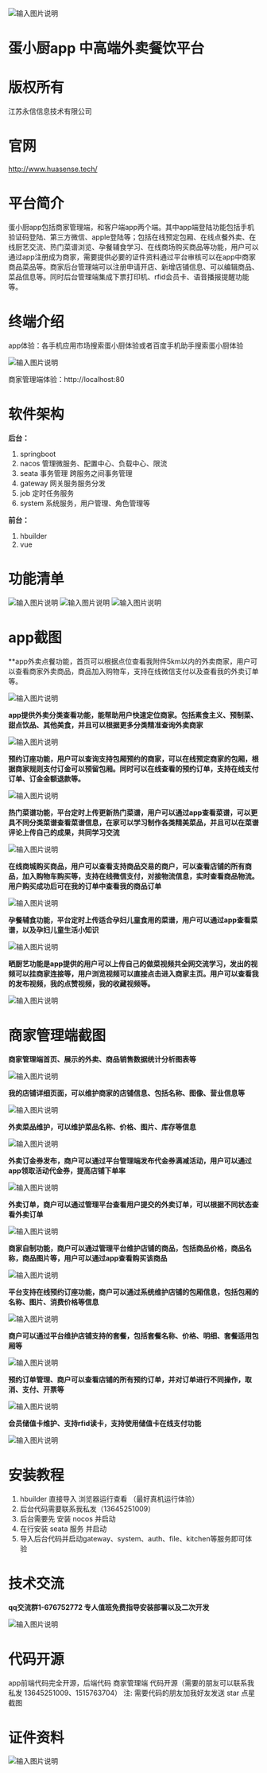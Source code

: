 ![输入图片说明](readMe/dxc.png)

# 蛋小厨app 中高端外卖餐饮平台

# 版权所有
江苏永信信息技术有限公司 

# 官网
http://www.huasense.tech/

# 平台简介
蛋小厨app包括商家管理端，和客户端app两个端。其中app端登陆功能包括手机验证码登陆、第三方微信、apple登陆等；包括在线预定包厢、在线点餐外卖、在线厨艺交流、热门菜谱浏览、孕餐辅食学习、在线商场购买商品等功能，用户可以通过app注册成为商家，需要提供必要的证件资料通过平台审核可以在app中商家商品菜品等。商家后台管理端可以注册申请开店、新增店铺信息、可以编辑商品、菜品信息等。同时后台管理端集成下票打印机、rfid会员卡、语音播报提醒功能等。

# 终端介绍

app体验：各手机应用市场搜索蛋小厨体验或者百度手机助手搜索蛋小厨体验

![输入图片说明](readMe/yysc.png)

商家管理端体验：http://localhost:80

# 软件架构

 **后台：** 

1. springboot 
2. nacos 管理微服务、配置中心、负载中心、限流
3. seata 事务管理 跨服务之间事务管理
4. gateway 网关服务服务分发
5. job 定时任务服务
6. system 系统服务，用户管理、角色管理等

 **前台：** 

1. hbuilder 
2. vue

# 功能清单
![输入图片说明](readMe/1681976834420.png)
![输入图片说明](readMe/1681976918429.png)
![输入图片说明](readMe/1681977025105.png)

# app截图

**app外卖点餐功能，首页可以根据点位查看我附件5km以内的外卖商家，用户可以查看商家外卖商品，商品加入购物车，支持在线微信支付以及查看我的外卖订单等。

![输入图片说明](readMe/app%E5%A4%96%E5%8D%961.png)

**app提供外卖分类查看功能，能帮助用户快速定位商家。包括素食主义、预制菜、甜点饮品、其他美食，并且可以根据更多分类精准查询外卖商家** 

![输入图片说明](readMe/app%E5%A4%96%E5%8D%962.png)

 **预约订座功能，用户可以查询支持包厢预约的商家，可以在线预定商家的包厢，根据商家规则支付订金可以预留包厢。同时可以在线查看的预约订单，支持在线支付订单、订金金额退款等。** 

![输入图片说明](readMe/app%E9%A2%84%E7%BA%A6.png)

 **热门菜谱功能，平台定时上传更新热门菜谱，用户可以通过app查看菜谱，可以更具不同分类菜谱查看菜谱信息，在家可以学习制作各类精美菜品，并且可以在菜谱评论上传自己的成果，共同学习交流**

![输入图片说明](readMe/app%E7%83%AD%E9%97%A8%E8%8F%9C%E8%B0%B1.png)

 **在线商城购买商品，用户可以查看支持商品交易的商户，可以查看店铺的所有商品，加入购物车购买等，支持在线微信支付，对接物流信息，实时查看商品物流。用户购买成功后可在我的订单中查看我的商品订单**

![输入图片说明](readMe/app%E5%95%86%E5%93%81.png)

 **孕餐辅食功能，平台定时上传适合孕妇儿童食用的菜谱，用户可以通过app查看菜谱，以及孕妇儿童生活小知识**

![输入图片说明](readMe/app%E5%AD%95%E9%A4%90%E8%BE%85%E9%A3%9F.png)

 **晒厨艺功能是app提供的用户可以上传自己的做菜视频共全网交流学习，发出的视频可以挂商家连接等，用户浏览视频可以直接点击进入商家主页。用户可以查看我的发布视频，我的点赞视频，我的收藏视频等。**

![输入图片说明](readMe/app%E6%99%92%E5%8E%A8%E8%89%BA.png)

# 商家管理端截图

 **商家管理端首页、展示的外卖、商品销售数据统计分析图表等** 

![输入图片说明](readMe/pc1.png)

 **我的店铺详细页面，可以维护商家的店铺信息、包括名称、图像、营业信息等** 

![输入图片说明](readMe/pc2.png)

 **外卖菜品维护，可以维护菜品名称、价格、图片、库存等信息** 

![输入图片说明](readMe/pc4.png)

 **外卖订金券发布，商户可以通过平台管理端发布代金券满减活动，用户可以通过app领取活动代金券，提高店铺下单率** 

![输入图片说明](readMe/pc%E5%A4%96%E5%8D%96%E4%BB%A3%E9%87%91%E5%88%B8.png)

 **外卖订单，商户可以通过管理平台查看用户提交的外卖订单，可以根据不同状态查看外卖订单** 

![输入图片说明](readMe/pc%E5%A4%96%E5%8D%96%E8%AE%A2%E5%8D%95.png)

 **商家自制功能，商户可以通过管理平台维护店铺的商品，包括商品价格，商品名称，商品图片等，用户可以通过app查看购买该商品** 

![输入图片说明](readMe/pc%E5%95%86%E5%93%81.png)

 **平台支持在线预约订座功能，商户可以通过系统维护店铺的包厢信息，包括包厢的名称、图片、消费价格等信息** 

![输入图片说明](readMe/pc%E5%8C%85%E5%8E%A2.png)

 **商户可以通过平台维护店铺支持的套餐，包括套餐名称、价格、明细、套餐适用包厢等** 

![输入图片说明](readMe/pc%E5%A5%97%E9%A4%90.png) 

 **预约订单管理、商户可以查看店铺的所有预约订单，并对订单进行不同操作，取消、支付、开票等** 

![输入图片说明](readMe/pc5.png)

 **会员储值卡维护、支持rfid读卡，支持使用储值卡在线支付功能** 

![输入图片说明](readMe/pc3.png)

# 安装教程

1.  hbuilder 直接导入 浏览器运行查看 （最好真机运行体验）
2.  后台代码需要联系我私发（13645251009）
3.  后台需要先 安装 nocos 并启动
4.  在行安装 seata 服务 并启动
5.  导入后台代码并启动gateway、system、auth、file、kitchen等服务即可体验

# 技术交流

**qq交流群1-676752772 专人值班免费指导安装部署以及二次开发**

![输入图片说明](readMe/qq.jpg)

# 代码开源
app前端代码完全开源，后端代码   商家管理端 代码开源（需要的朋友可以联系我私发 13645251009、1515763704）
注: 需要代码的朋友加我好友发送 star 点星截图
 
# 证件资料
![输入图片说明](readMe/rjzzq.jpg)